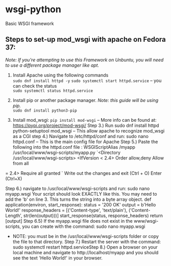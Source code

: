 # wsgi-python
Basic WSGI framework

## Steps to set-up mod_wsgi with apache on Fedora 37:  ## 
*Note: If you're attempting to use this Framework on Unbuntu, you will need to use a different package manager like apt.*  
1. Install Apache using the following commands  
``` sudo dnf install httpd -y ```
``` sudo systemctl start httpd.service ```
– you can check the status   
``` sudo systemctl status httpd.service ```  

2. Install pip or another package manager. *Note: this guide will be using pip.*  
```sudo dnf install python3-pip```
3. Install mod_wsgi:
` pip install mod-wsgi `
– More info can be found at: https://pypi.org/project/mod-wsgi/
Step 3.) Run sudo dnf install httpd python-setuptool mod_wsgi
– This allow apache to recognize mod_wsgi as a CGI
step 4.) Navigate to /etc/httpd/conf and run: sudo nano httpd.conf
– This is the main config file for Apache
Step 5.) Paste the following into the httpd.conf file :
WSGIScriptAlias /myapp /usr/local/www/wsgi-scripts/myapp.py
`<Directory /usr/local/www/wsgi-scripts>
<IfVersion < 2.4>
Order allow,deny
Allow from all
</IfVersion>
<IfVersion >= 2.4>
Require all granted
</IfVersion>
</Directory>`
Write out the changes and exit (Ctrl + O) Enter (Ctrl+X)

Step 6.) navigate to /usr/local/www/wsgi-scripts and run: sudo nano myapp.wsgi
Your script should look EXACTLY like this. You may need to add the 'b' on line 3. This turns the
string into a byte array object.
def application(environ, start_response):
status = '200 OK'
output = b'Hello World!'
response_headers = [('Content-type', 'text/plain'),
('Content-Length', str(len(output)))]
start_response(status, response_headers)
return [output]
Step 6.5) If the myapp.wsgi file does not exist in the www/wsgi-scripts, you can create with the
command: sudo nano myapp.wsgi
- NOTE: you must be in the /usr/local/www/wsgi-scripts folder or copy the file to that directory.
Step 7.) Restart the server with the command: sudo systemctl restart httpd.serviceStep 8.) Open a browser on your local machine and navigate to http://localhost/myapp and you should see the text 'Hello World!' in your browser.
